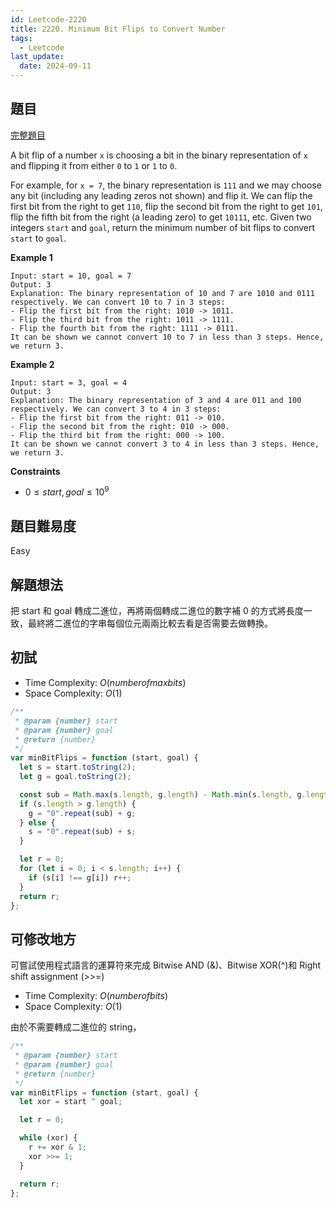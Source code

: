 ```yaml
---
id: Leetcode-2220
title: 2220. Minimum Bit Flips to Convert Number
tags:
  - Leetcode
last_update:
  date: 2024-09-11
---
```


## 題目

[完整題目](https://leetcode.com/problems/minimum-bit-flips-to-convert-number/description/)

A bit flip of a number `x` is choosing a bit in the binary representation of `x` and flipping it from either `0` to `1` or `1` to `0`.

For example, for `x = 7`, the binary representation is `111` and we may choose any bit (including any leading zeros not shown) and flip it. We can flip the first bit from the right to get `110`, flip the second bit from the right to get `101`, flip the fifth bit from the right (a leading zero) to get `10111`, etc.
Given two integers `start` and `goal`, return the minimum number of bit flips to convert `start` to `goal`.

**Example 1**

```
Input: start = 10, goal = 7
Output: 3
Explanation: The binary representation of 10 and 7 are 1010 and 0111 respectively. We can convert 10 to 7 in 3 steps:
- Flip the first bit from the right: 1010 -> 1011.
- Flip the third bit from the right: 1011 -> 1111.
- Flip the fourth bit from the right: 1111 -> 0111.
It can be shown we cannot convert 10 to 7 in less than 3 steps. Hence, we return 3.
```

**Example 2**

```
Input: start = 3, goal = 4
Output: 3
Explanation: The binary representation of 3 and 4 are 011 and 100 respectively. We can convert 3 to 4 in 3 steps:
- Flip the first bit from the right: 011 -> 010.
- Flip the second bit from the right: 010 -> 000.
- Flip the third bit from the right: 000 -> 100.
It can be shown we cannot convert 3 to 4 in less than 3 steps. Hence, we return 3.
```

**Constraints**

- $0 \le start, goal \le 10^9$

## 題目難易度

Easy

## 解題想法

把 start 和 goal 轉成二進位，再將兩個轉成二進位的數字補 0 的方式將長度一致，最終將二進位的字串每個位元兩兩比較去看是否需要去做轉換。

## 初試

- Time Complexity: $O(number of max bits)$
- Space Complexity: $O(1)$

```js
/**
 * @param {number} start
 * @param {number} goal
 * @return {number}
 */
var minBitFlips = function (start, goal) {
  let s = start.toString(2);
  let g = goal.toString(2);

  const sub = Math.max(s.length, g.length) - Math.min(s.length, g.length);
  if (s.length > g.length) {
    g = "0".repeat(sub) + g;
  } else {
    s = "0".repeat(sub) + s;
  }

  let r = 0;
  for (let i = 0; i < s.length; i++) {
    if (s[i] !== g[i]) r++;
  }
  return r;
};
```

## 可修改地方

可嘗試使用程式語言的運算符來完成
Bitwise AND (&)、Bitwise XOR(^)和 Right shift assignment (>>=)

- Time Complexity: $O(number of bits)$
- Space Complexity: $O(1)$

由於不需要轉成二進位的 string，

```js
/**
 * @param {number} start
 * @param {number} goal
 * @return {number}
 */
var minBitFlips = function (start, goal) {
  let xor = start ^ goal;

  let r = 0;

  while (xor) {
    r += xor & 1;
    xor >>= 1;
  }

  return r;
};
```
